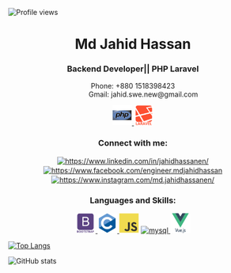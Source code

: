  
![Profile views](https://gpvc.arturio.dev/Jahid-SWE)
<h1 align="center">Md Jahid Hassan</h1>
<h3 align="center">Backend Developer|| PHP Laravel</h3>
<p align="center">Phone: +880 1518398423</br> &emsp;&emsp;&emsp;Gmail: jahid.swe.new@gmail.com</p>
<p align="center"><a href="https://www.php.net" target="_blank" rel="noreferrer"> <img src="https://raw.githubusercontent.com/devicons/devicon/master/icons/php/php-original.svg" alt="php" width="40" height="40"/> </a><a href="https://laravel.com/" target="_blank" rel="noreferrer"> <img src="https://raw.githubusercontent.com/devicons/devicon/master/icons/laravel/laravel-plain-wordmark.svg" alt="laravel" width="40" height="40"/> </a>
 </p>

<h3 align="center">Connect with me:</h3>
<p align="center">
<a align="center" href="https://linkedin.com/in/https://www.linkedin.com/in/jahidhassanen/" target="blank"><img align="center" src="https://raw.githubusercontent.com/rahuldkjain/github-profile-readme-generator/master/src/images/icons/Social/linked-in-alt.svg" alt="https://www.linkedin.com/in/jahidhassanen/" height="30" width="40" /></a><a href="https://fb.com/https://www.facebook.com/engineer.mdjahidhassan" target="blank"><img align="center" src="https://raw.githubusercontent.com/rahuldkjain/github-profile-readme-generator/master/src/images/icons/Social/facebook.svg" alt="https://www.facebook.com/engineer.mdjahidhassan" height="30" width="40" /></a>
<a href="https://instagram.com/https://www.instagram.com/md.jahidhassanen/" target="blank"><img align="center" src="https://raw.githubusercontent.com/rahuldkjain/github-profile-readme-generator/master/src/images/icons/Social/instagram.svg" alt="https://www.instagram.com/md.jahidhassanen/" height="30" width="40" /></a>
</p>

<h3 align="center">Languages and Skills:</h3>
<p align="center"> <a href="https://getbootstrap.com" target="_blank" rel="noreferrer"> <img src="https://raw.githubusercontent.com/devicons/devicon/master/icons/bootstrap/bootstrap-plain-wordmark.svg" alt="bootstrap" width="40" height="40"/> </a> <a href="https://www.cprogramming.com/" target="_blank" rel="noreferrer"> <img src="https://raw.githubusercontent.com/devicons/devicon/master/icons/c/c-original.svg" alt="c" width="40" height="40"/> </a> <a href="https://developer.mozilla.org/en-US/docs/Web/JavaScript" target="_blank" rel="noreferrer"> <img src="https://raw.githubusercontent.com/devicons/devicon/master/icons/javascript/javascript-original.svg" alt="javascript" width="40" height="40"/></a> <a href="https://www.mysql.com/" target="_blank" rel="noreferrer"> <img src="https://lh3.googleusercontent.com/proxy/jb-0S9vlRjFz7N0WM_KpKnDxJ-v4XH4qzcvUBB1XHvwiUs10GsVTgXtzuB_5kT0E35xqGmRfkjBV9IZxiLa95PQjdq1wfe6vAAPZzHbejgcfSWgV8kk" alt="mysql" width="40" height="40"/><a href="https://vuejs.org/" target="_blank" rel="noreferrer"> <img src="https://raw.githubusercontent.com/devicons/devicon/master/icons/vuejs/vuejs-original-wordmark.svg" alt="vuejs" width="40" height="40"/> </a> </p>

[![Top Langs](https://github-readme-stats.vercel.app/api/top-langs/?username=Jahid-SWE)](https://github.com/anuraghazra/github-readme-stats)

![GitHub stats](https://github-readme-stats.vercel.app/api?username=Jahid-SWE&show_icons=true)  

